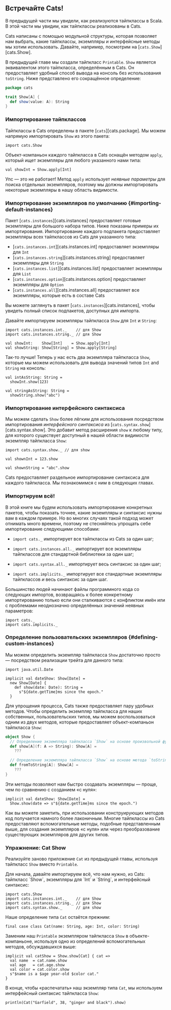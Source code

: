 ## Встречайте Cats!

В предыдущей части мы увидели, как реализуются тайпклассы в Scala.
В этой части мы увидим, как тайпклассы реализованы в Cats.

Cats написаны с помощью модульной структуры, 
которая позволяет нам выбрать, какие тайпклассы, экземпляры
и интерфейсные методы мы хотим использовать.
Давайте, например, посмотрим на [`cats.Show`][cats.Show].

В предыдущей главе мы создали тайпкласс `Printable`. `Show` является эквивалентом этого тайпкласса, определённым в Cats.
Он предоставляет удобный способ вывода на консоль без использования `toString`.
Ниже представлено его сокращённое определение:

```scala
package cats

trait Show[A] {
  def show(value: A): String
}
```

### Импортирование тайпклассов

Тайпклассы в Cats определены в пакете [`cats`][cats.package].
Мы можем напрямую импортировать `Show` из этого пакета:

```tut:book:silent
import cats.Show
```

Объект-компаньон каждого тайпкласса в Cats оснащён методом `apply`, 
который ищет экземпляры для любого указанного нами типа:

```tut:book:fail
val showInt = Show.apply[Int]
```

Упс — это не работает!
Метод `apply` использует *неявные параметры* для поиска отдельных экземпляров,
поэтому мы должны импортировать некоторые экземпляры в нашу область видимости.

### Импортирование экземпляров по умолчанию {#importing-default-instances}

Пакет [`cats.instances`][cats.instances] предоставляет готовые экземпляры для большого набора типов.
Ниже показаны примеры их импортирования.
Импортирование каждого подпакета предоставляет экземпляры всех тайпклассов из Cats
для указанного типа:

- [`cats.instances.int`][cats.instances.int] предоставляет экземпляры для `Int`
- [`cats.instances.string`][cats.instances.string] предоставляет экземпляры для `String`
- [`cats.instances.list`][cats.instances.list] предоставляет экземпляры для `List`
- [`cats.instances.option`][cats.instances.option] предоставляет экземпляры для `Option`
- [`cats.instances.all`][cats.instances.all] предоставляет все экземпляры, которые есть в составе Cats

Вы можете заглянуть в пакет [`cats.instances`][cats.instances], 
чтобы увидеть полный список подпакетов, доступных для импорта.

Давайте импортируем экземпляры тайпкласса `Show` для `Int` и `String`:

```tut:book:silent
import cats.instances.int._    // для Show
import cats.instances.string._ // для Show

val showInt:    Show[Int]    = Show.apply[Int]
val showString: Show[String] = Show.apply[String]
```

Так-то лучше! Теперь у нас есть два экземпляра тайпкласса `Show`,
которые мы можем использовать для вывода значений типов `Int` and `String` на консоль:

```tut:book
val intAsString: String =
  showInt.show(123)

val stringAsString: String =
  showString.show("abc")
```

### Импортирование интерфейсного синтаксиса

Мы можем сделать `Show` более лёгким для использования посредством
импортирования *интерфейсного синтаксиса* из [`cats.syntax.show`][cats.syntax.show].
Это добавит метод расширения `show`
к любому типу, для которого существует доступный в нашей области видимости экземпляр тайпкласса `Show`:

```tut:book:silent
import cats.syntax.show._ // для show
```

```tut:book
val shownInt = 123.show

val shownString = "abc".show
```

Cats предоставляет раздельное импортирование синтаксиса для каждого тайпкласса.
Мы познакомимся с ним в следующих главах.

### Импортируем всё!

В этой книге мы будем использовать импортирование конкретных пакетов, чтобы показать
точнее, какие экземпляры и синтаксис нужны вам в каждом примере.
Но во многих случаях такой подход может отнимать много времени, 
поэтому не стесняйтесь упрощать себе импортирование следующими способами:

- `import cats._` импортирует все тайпклассы из Cats за один шаг;

- `import cats.instances.all._` импортирует все экземпляры тайпклассов для стандартной библиотеки за один шаг;

- `import cats.syntax.all._` импортирует весь синтаксис за один шаг;

- `import cats.implicits._` импортирует все стандартные экземпляры тайпклассов
  *и* весь синтаксис за один шаг.

Большинство людей начинают файлы программного кода со следующих импортов,
возвращаясь к более конкретному импортированию только если 
они сталкиваются с конфликтом имён
или с проблемами неоднозначно определённых значений неявных параметров:

```tut:book:silent
import cats._
import cats.implicits._
```

### Определение пользовательских экземпляров {#defining-custom-instances}

Мы можем определить экземпляр тайпкласса `Show` достаточно просто — 
посредством реализации трейта для данного типа:

```tut:book:silent
import java.util.Date

implicit val dateShow: Show[Date] =
  new Show[Date] {
    def show(date: Date): String =
      s"${date.getTime}ms since the epoch."
  }
```

Для упрощения процесса, Cats также предоставляет
пару удобных методов.
Чтобы определить экземпляр тайпкласса для наших собственных, пользовательских типов, мы можем воспользоваться одним из двух методов, которые предоставляет объект-компаньон тайпкласса `Show`:

```scala
object Show {
  // Определение экземпляра тайпкласса `Show` на основе произвольной функции:
  def show[A](f: A => String): Show[A] =
    ???

  // Определение экземпляра тайпкласса `Show` на основе метода `toString`:
  def fromToString[A]: Show[A] =
    ???
}
```

Эти методы позволяют нам быстро создавать экземпляры — 
проще, чем по сравнению с созданием «с нуля»:

```tut:book:silent
implicit val dateShow: Show[Date] =
  Show.show(date => s"${date.getTime}ms since the epoch.")
```

Как вы можете заметить, при использовании конструирующих методов код получается 
намного более лаконичным.
Многие тайпклассы из Cats предоставляют вспомогательные методы, подобные представленным выше,
для создания экземпляров «с нуля» или через преобразование существующих экземпляров для других типов.

### Упражнение: Cat Show

Реализуйте заново приложение `Cat` из предыдущей главы,
используя тайпкласс `Show` вместо `Printable`.

<div class="solution">
Для начала, давайте импортируем всё, что нам нужно, из Cats:
тайпкласс `Show`,
экземпляры для `Int` и `String`,
и интерфейсный синтаксис:

```tut:book:silent
import cats.Show
import cats.instances.int._    // для Show
import cats.instances.string._ // для Show
import cats.syntax.show._      // для show
```

Наше определение типа `Cat` остаётся прежним:

```tut:book:silent
final case class Cat(name: String, age: Int, color: String)
```

Заменим наш `Printable` экземпляром тайпкласса `Show` в объекте-компаньоне, 
используя одно из определений вспомогательных методов, обсуждавшихся выше:

```tut:book:silent
implicit val catShow = Show.show[Cat] { cat =>
  val name  = cat.name.show
  val age   = cat.age.show
  val color = cat.color.show
  s"$name is a $age year-old $color cat."
}
```

В конце, чтобы «распечатать» наш экземпляр типа `Cat`, мы используем интерфейсный синтаксис тайпкласса `Show`:

```tut:book
println(Cat("Garfield", 38, "ginger and black").show)
```
</div>
